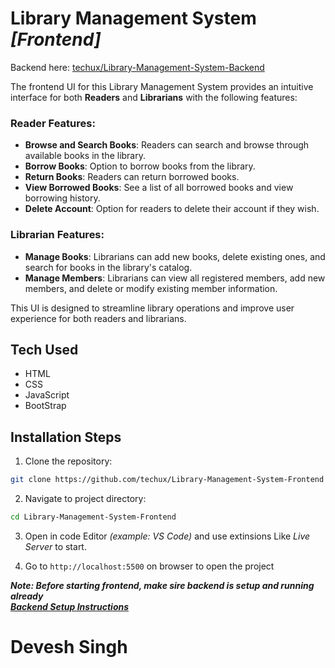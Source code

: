 # Library Management System _[Frontend]_
Backend here: [techux/Library-Management-System-Backend](https://github.com/techux/Library-Management-System-Backend)


The frontend UI for this Library Management System provides an intuitive interface for both **Readers** and **Librarians** with the following features:

### **Reader Features**:
- **Browse and Search Books**: Readers can search and browse through available books in the library.
- **Borrow Books**: Option to borrow books from the library.
- **Return Books**: Readers can return borrowed books.
- **View Borrowed Books**: See a list of all borrowed books and view borrowing history.
- **Delete Account**: Option for readers to delete their account if they wish.

### **Librarian Features**:
- **Manage Books**: Librarians can add new books, delete existing ones, and search for books in the library's catalog.
- **Manage Members**: Librarians can view all registered members, add new members, and delete or modify existing member information.

This UI is designed to streamline library operations and improve user experience for both readers and librarians.


## Tech Used
- HTML 
- CSS
- JavaScript
- BootStrap

## Installation Steps
1. Clone the repository: 
```bash
git clone https://github.com/techux/Library-Management-System-Frontend
```

2. Navigate to project directory:
```bash
cd Library-Management-System-Frontend
```

3. Open in code Editor _(example: VS Code)_ and use extinsions Like *Live Server* to start.

4. Go to `http://localhost:5500` on browser to open the project

_**Note: Before starting frontend, make sire backend is setup and running already**_ <br>
_**[Backend Setup Instructions](https://github.com/techux/Library-Management-System-Backend?tab=readme-ov-file#installation-steps)**_

# Devesh Singh